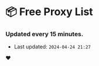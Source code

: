 # :package: Free Proxy List
### Updated every 15 minutes.

- Last updated: `2024-04-24 21:27`

:heart:
